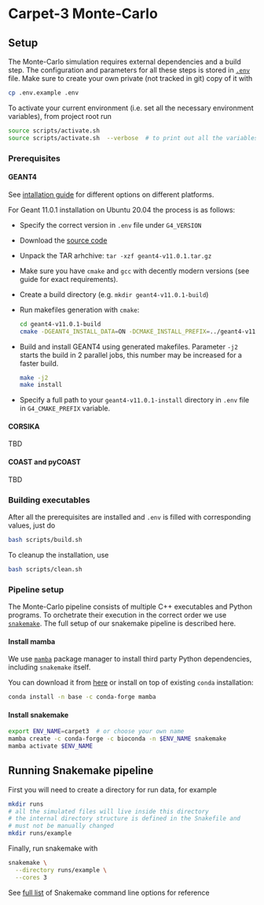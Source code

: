 # Carpet-3 Monte-Carlo

## Setup

The Monte-Carlo simulation requires external dependencies and a build step.
The configuration and parameters for all these steps is stored in [`.env`](https://www.dotenv.org/) file.
Make sure to create your own private (not tracked in git) copy of it with

```bash
cp .env.example .env
```

To activate your current environment (i.e. set all the necessary environment variables), from project root run

```bash
source scripts/activate.sh
source scripts/activate.sh  --verbose  # to print out all the variables
```

### Prerequisites

#### GEANT4

See [intallation guide](https://indico.cern.ch/event/679723/contributions/2792554/attachments/1559217/2453759/Geant4InstallationGuide.pdf)
for different options on different platforms.

For Geant 11.0.1 installation on Ubuntu 20.04 the process is as follows:
- Specify the correct version in `.env` file under `G4_VERSION`
- Download the [source code](http://cern.ch/geant4-data/releases/geant4-v11.0.1.tar.gz)
- Unpack the TAR arhchive: `tar -xzf geant4-v11.0.1.tar.gz`
- Make sure you have `cmake` and `gcc` with decently modern versions (see guide for exact requirements).
- Create a build directory (e.g. `mkdir geant4-v11.0.1-build`)
- Run makefiles generation with `cmake`:

  ```bash
  cd geant4-v11.0.1-build
  cmake -DGEANT4_INSTALL_DATA=ON -DCMAKE_INSTALL_PREFIX=../geant4-v11.0.1-install ../geant4-v11.0.1
  ```

- Build and install GEANT4 using generated makefiles. Parameter `-j2` starts the build in 2 parallel jobs,
  this number may be increased for a faster build.
  
  ```bash
  make -j2
  make install
  ```

- Specify a full path to your `geant4-v11.0.1-install` directory in `.env` file in `G4_CMAKE_PREFIX` variable.


#### CORSIKA

TBD


#### COAST and pyCOAST

TBD


### Building executables

After all the prerequisites are installed and `.env` is filled with corresponding values, just do

```bash
bash scripts/build.sh
```

To cleanup the installation, use

```bash
bash scripts/clean.sh
```

### Pipeline setup

The Monte-Carlo pipeline consists of multiple C++ executables and Python programs. To orchetrate their execution in
the correct order we use [`snakemake`](https://snakemake.readthedocs.io/en/stable/index.html). The full setup of our snakemake pipeline is described here.

#### Install mamba

We use [`mamba`](https://github.com/mamba-org/mamba) package manager to install third party Python dependencies, including `snakemake` itself.

You can download it from [here](https://github.com/conda-forge/miniforge#mambaforge) or install on top of existing `conda` installation:

```bash
conda install -n base -c conda-forge mamba
```

#### Install snakemake

```bash
export ENV_NAME=carpet3  # or choose your own name
mamba create -c conda-forge -c bioconda -n $ENV_NAME snakemake
mamba activate $ENV_NAME
```

## Running Snakemake pipeline

First you will need to create a directory for run data, for example

```bash
mkdir runs
# all the simulated files will live inside this directory
# the internal directory structure is defined in the Snakefile and
# must not be manually changed
mkdir runs/example
```

Finally, run snakemake with

```bash
snakemake \
  --directory runs/example \
  --cores 3
```

See [full list](https://snakemake.readthedocs.io/en/stable/executing/cli.html#all-options) of Snakemake command line options for reference
